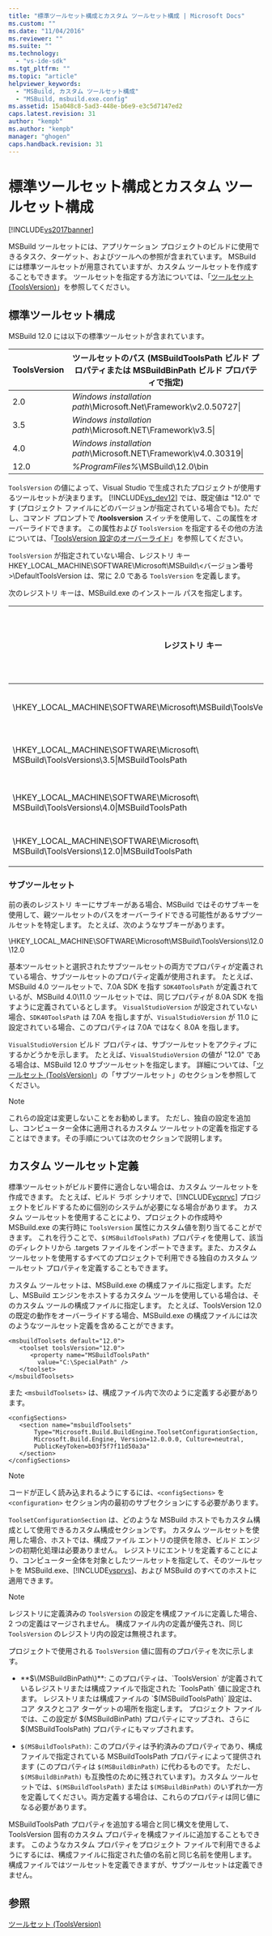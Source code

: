 ```yaml
---
title: "標準ツールセット構成とカスタム ツールセット構成 | Microsoft Docs"
ms.custom: ""
ms.date: "11/04/2016"
ms.reviewer: ""
ms.suite: ""
ms.technology: 
  - "vs-ide-sdk"
ms.tgt_pltfrm: ""
ms.topic: "article"
helpviewer_keywords: 
  - "MSBuild, カスタム ツールセット構成"
  - "MSBuild, msbuild.exe.config"
ms.assetid: 15a048c8-5ad3-448e-b6e9-e3c5d7147ed2
caps.latest.revision: 31
author: "kempb"
ms.author: "kempb"
manager: "ghogen"
caps.handback.revision: 31
---
```

# 標準ツールセット構成とカスタム ツールセット構成
[!INCLUDE[vs2017banner](../code-quality/includes/vs2017banner.md)]

MSBuild ツールセットには、アプリケーション プロジェクトのビルドに使用できるタスク、ターゲット、およびツールへの参照が含まれています。  MSBuild には標準ツールセットが用意されていますが、カスタム ツールセットを作成することもできます。  ツールセットを指定する方法については、「[ツールセット \(ToolsVersion\)](../msbuild/msbuild-toolset-toolsversion.md)」を参照してください。  
  
## 標準ツールセット構成  
 MSBuild 12.0 には以下の標準ツールセットが含まれています。  
  
|ToolsVersion|ツールセットのパス \(MSBuildToolsPath ビルド プロパティまたは MSBuildBinPath ビルド プロパティで指定\)|  
|------------------|-----------------------------------------------------------------------------|  
|2.0|*Windows installation path*\\Microsoft.Net\\Framework\\v2.0.50727\\|  
|3.5|*Windows installation path*\\Microsoft.NET\\Framework\\v3.5\\|  
|4.0|*Windows installation path*\\Microsoft.NET\\Framework\\v4.0.30319\\|  
|12.0|*%ProgramFiles%*\\MSBuild\\12.0\\bin|  
  
 `ToolsVersion` の値によって、Visual Studio で生成されたプロジェクトが使用するツールセットが決まります。  [!INCLUDE[vs_dev12](../data-tools/includes/vs_dev12_md.md)] では、既定値は "12.0" です \(プロジェクト ファイルにどのバージョンが指定されている場合でも\)。ただし、コマンド プロンプトで **\/toolsversion** スイッチを使用して、この属性をオーバーライドできます。  この属性および `ToolsVersion` を指定するその他の方法については、「[ToolsVersion 設定のオーバーライド](../msbuild/overriding-toolsversion-settings.md)」を参照してください。  
  
 `ToolsVersion` が指定されていない場合、レジストリ キー HKEY\_LOCAL\_MACHINE\\SOFTWARE\\Microsoft\\MSBuild\\\<バージョン番号\>\\DefaultToolsVersion は、常に 2.0 である `ToolsVersion` を定義します。  
  
 次のレジストリ キーは、MSBuild.exe のインストール パスを指定します。  
  
|レジストリ キー|キー名|文字列キー値|  
|--------------|---------|------------|  
|\\HKEY\_LOCAL\_MACHINE\\SOFTWARE\\Microsoft\\MSBuild\\ToolsVersions\\2.0\\|MSBuildToolsPath|.NET Framework 2.0 インストール パス|  
|\\HKEY\_LOCAL\_MACHINE\\SOFTWARE\\Microsoft\\ MSBuild\\ToolsVersions\\3.5\\|MSBuildToolsPath|.NET Framework 3.5 インストール パス|  
|\\HKEY\_LOCAL\_MACHINE\\SOFTWARE\\Microsoft\\ MSBuild\\ToolsVersions\\4.0\\|MSBuildToolsPath|.NET Framework 4 インストール パス|  
|\\HKEY\_LOCAL\_MACHINE\\SOFTWARE\\Microsoft\\ MSBuild\\ToolsVersions\\12.0\\|MSBuildToolsPath|MSBuild インストール パス|  
  
### サブツールセット  
 前の表のレジストリ キーにサブキーがある場合、MSBuild ではそのサブキーを使用して、親ツールセットのパスをオーバーライドできる可能性があるサブツールセットを特定します。  たとえば、次のようなサブキーがあります。  
  
 \\HKEY\_LOCAL\_MACHINE\\SOFTWARE\\Microsoft\\MSBuild\\ToolsVersions\\12.0\\12.0  
  
 基本ツールセットと選択されたサブツールセットの両方でプロパティが定義されている場合、サブツールセットのプロパティ定義が使用されます。  たとえば、MSBuild 4.0 ツールセットで、7.0A SDK を指す `SDK40ToolsPath` が定義されているが、MSBuild 4.0\\11.0 ツールセットでは、同じプロパティが 8.0A SDK を指すように定義されているとします。  `VisualStudioVersion` が設定されていない場合、`SDK40ToolsPath` は 7.0A を指しますが、`VisualStudioVersion` が 11.0 に設定されている場合、このプロパティは 7.0A ではなく 8.0A を指します。  
  
 `VisualStudioVersion` ビルド プロパティは、サブツールセットをアクティブにするかどうかを示します。  たとえば、`VisualStudioVersion` の値が "12.0" である場合は、MSBuild 12.0 サブツールセットを指定します。  詳細については、「[ツールセット \(ToolsVersion\)](../msbuild/msbuild-toolset-toolsversion.md)」の「サブツールセット」のセクションを参照してください。  
  
> [!NOTE]
>  これらの設定は変更しないことをお勧めします。  ただし、独自の設定を追加し、コンピューター全体に適用されるカスタム ツールセットの定義を指定することはできます。その手順については次のセクションで説明します。  
  
## カスタム ツールセット定義  
 標準ツールセットがビルド要件に適合しない場合は、カスタム ツールセットを作成できます。  たとえば、ビルド ラボ シナリオで、[!INCLUDE[vcprvc](../debugger/includes/vcprvc_md.md)] プロジェクトをビルドするために個別のシステムが必要になる場合があります。  カスタム ツールセットを使用することにより、プロジェクトの作成時や MSBuild.exe の実行時に `ToolsVersion` 属性にカスタム値を割り当てることができます。  これを行うことで、`$(MSBuildToolsPath)` プロパティを使用して、該当のディレクトリから .targets ファイルをインポートできます。また、カスタム ツールセットを使用するすべてのプロジェクトで利用できる独自のカスタム ツールセット プロパティを定義することもできます。  
  
 カスタム ツールセットは、MSBuild.exe の構成ファイルに指定します。ただし、MSBuild エンジンをホストするカスタム ツールを使用している場合は、そのカスタム ツールの構成ファイルに指定します。  たとえば、ToolsVersion 12.0 の既定の動作をオーバーライドする場合、MSBuild.exe の構成ファイルには次のようなツールセット定義を含めることができます。  
  
```  
<msbuildToolsets default="12.0">  
   <toolset toolsVersion="12.0">  
      <property name="MSBuildToolsPath"   
        value="C:\SpecialPath" />  
   </toolset>  
</msbuildToolsets>  
```  
  
 また `<msbuildToolsets>` は、構成ファイル内で次のように定義する必要があります。  
  
```  
<configSections>  
   <section name="msbuildToolsets"         
       Type="Microsoft.Build.BuildEngine.ToolsetConfigurationSection,   
       Microsoft.Build.Engine, Version=12.0.0.0, Culture=neutral,   
       PublicKeyToken=b03f5f7f11d50a3a"  
   </section>  
</configSections>  
```  
  
> [!NOTE]
>  コードが正しく読み込まれるようにするには、`<configSections>` を `<configuration>` セクション内の最初のサブセクションにする必要があります。  
  
 `ToolsetConfigurationSection` は、どのような MSBuild ホストでもカスタム構成として使用できるカスタム構成セクションです。  カスタム ツールセットを使用した場合、ホストでは、構成ファイル エントリの提供を除き、ビルド エンジンの初期化処理は必要ありません。  レジストリにエントリを定義することにより、コンピューター全体を対象としたツールセットを指定して、そのツールセットを MSBuild.exe、[!INCLUDE[vsprvs](../code-quality/includes/vsprvs_md.md)]、および MSBuild のすべてのホストに適用できます。  
  
> [!NOTE]
>  レジストリに定義済みの `ToolsVersion` の設定を構成ファイルに定義した場合、2 つの定義はマージされません。  構成ファイル内の定義が優先され、同じ `ToolsVersion` のレジストリ内の設定は無視されます。  
  
 プロジェクトで使用される `ToolsVersion` 値に固有のプロパティを次に示します。  
  
-   **$\(MSBuildBinPath\)**: このプロパティは、`ToolsVersion` が定義されているレジストリまたは構成ファイルで指定された `ToolsPath` 値に設定されます。  レジストリまたは構成ファイルの `$(MSBuildToolsPath)` 設定は、コア タスクとコア ターゲットの場所を指定します。  プロジェクト ファイルでは、この設定が $\(MSBuildBinPath\) プロパティにマップされ、さらに $\(MSBuildToolsPath\) プロパティにもマップされます。  
  
-   `$(MSBuildToolsPath)`: このプロパティは予約済みのプロパティであり、構成ファイルで指定されている MSBuildToolsPath プロパティによって提供されます \(このプロパティは `$(MSBuildBinPath)` に代わるものです。  ただし、`$(MSBuildBinPath)` も互換性のために残されています\)。カスタム ツールセットでは、`$(MSBuildToolsPath)` または `$(MSBuildBinPath)` のいずれか一方を定義してください。両方定義する場合は、これらのプロパティは同じ値になる必要があります。  
  
 MSBuildToolsPath プロパティを追加する場合と同じ構文を使用して、ToolsVersion 固有のカスタム プロパティを構成ファイルに追加することもできます。  このようなカスタム プロパティをプロジェクト ファイルで利用できるようにするには、構成ファイルに指定された値の名前と同じ名前を使用します。  構成ファイルではツールセットを定義できますが、サブツールセットは定義できません。  
  
## 参照  
 [ツールセット \(ToolsVersion\)](../msbuild/msbuild-toolset-toolsversion.md)